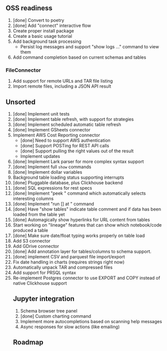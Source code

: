 ## OSS readiness

1. [done] Convert to poetry
1. [done] Add "connect" interactive flow
1. Create proper install package
1. Create a basic usage tutorial
1. Add background task processing
   - Persist log messages and support "show logs ..." command to view them
1. Add command completion based on current schemas and tables

### FileConnector

1. Add support for remote URLs and TAR file listing
1. Import remote files, including a JSON API result

## Unsorted

1. [done] Implement unit tests
1. [done] Implement table refresh, with support for strategies
1. [done] Implement scheduled automatic table refresh
1. [done] Implement GSheets connector
1. Implement AWS Cost Reporting connector
   - [done] Need to support AWS authentication
   - [done] Support POSTing for REST API calls
   - [done] Support pulling the right values out of the result
   - Implement updates
1. [done] Implement Lark parser for more complex syntax support
1. [done] Implement full `show` commands
1. [done] Implement dollar variables
1. Background table loading status supporting interrupts
1. [done] Pluggable database, plus Clickhouse backend
1. [done] SQL expressions for rest specs
1. [done] Implement "peek <table>" command which automatically selects interesting columns
1. [done] Implement "run [<notebook>] at <schedule>" command
1. [done] Have "show tables" indicate table comment and if data has been loaded from the table yet
1. [done] Automagically show hyperlinks for URL content from tables
1. Start working on "lineage" features that can show which notebook/code produced a table
1. [done] Make sure date/float typing works properly on table load
1. Add S3 connector
1. Add GDrive connector
1. [done] Add annotation layer for tables/columns to schema support. 
1. [done] implement CSV and parquest file import/export
1. Fix date handling in charts (requires strings right now)
1. Automatically unpack TAR and compressed files
1. Add support for PRSQL syntax
1. Re-implement Postgres connector to use EXPORT and COPY instead of native Clickhouse support

## Jupyter integration

1. Schema browser tree panel
1. [done] Custom charting command
1. Implement more autocompletions based on scanning help messages
1. Async responses for slow actions (like emailing)

## Roadmap
